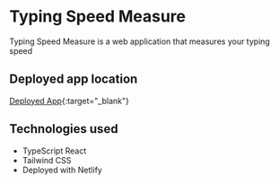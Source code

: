 # Typing Speed Measure

Typing Speed Measure is a web application that measures your typing speed

## Deployed app location

[Deployed App](https://peaceful-muffin-0fc3d6.netlify.app/){:target="\_blank"}

## Technologies used

- TypeScript React
- Tailwind CSS
- Deployed with Netlify
